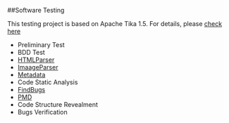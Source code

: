 ##Software Testing

This testing project is based on Apache Tika 1.5. For details, please [check here](http://tika.apache.org/)

* Preliminary Test
* BDD Test
 * [HTMLParser](https://github.com/kanrourou/software-testing/tree/master/src/BDDTestcases/HtmlParserTestCases)
 * [ImaageParser](https://github.com/kanrourou/software-testing/tree/master/src/BDDTestcases/ImageParserTestCases)
 * [Metadata](https://github.com/kanrourou/software-testing/tree/master/src/BDDTestcases/MetadataTestCases)
* Code Static Analysis
 * [FindBugs](https://github.com/kanrourou/software-testing/tree/master/code%20static%20analyzer/report/FindBugs)
 * [PMD](https://github.com/kanrourou/software-testing/tree/master/code%20static%20analyzer/report/PMD)
* Code Structure Revealment
* Bugs Verification
